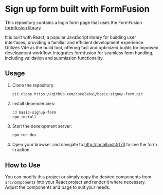 # Sign up form built with FormFusion

This repository contains a login form page that uses the FormFusion [formfusion library](https://www.corelabui.com/).

It is built with React, a popular JavaScript library for building user interfaces, providing a familiar and efficient development experience. Utilizes Vite as the build tool, offering fast and optimized builds for improved development workflow. Integrates formfusion for seamless form handling, including validation and submission functionality.

## Usage

1. Clone the repository:

   ```bash
   git clone https://github.com/corelabui/basic-signup-form.git
   ```

2. Install dependencies:

   ```bash
   cd basic-signup-form
   npm install
   ```

3. Start the development server:

   ```bash
   npm run dev
   ```

4. Open your browser and navigate to [http://localhost:5173](http://localhost:5173) to see the form in action.

## How to Use

You can modify this project or simply copy the desired components from `src/components` into your React project and render it where necessary. Adjust the components and page to suit your needs.
